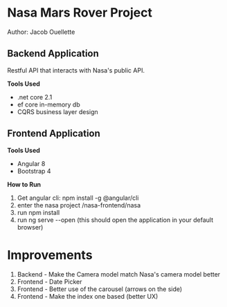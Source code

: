# Nasa Mars Rover Project

Author: Jacob Ouellette

## Backend Application
Restful API that interacts with Nasa's public API.

**Tools Used**
- .net core 2.1
- ef core in-memory db
- CQRS business layer design

## Frontend Application

**Tools Used**
- Angular 8
- Bootstrap 4

**How to Run**
1. Get angular cli: npm install -g @angular/cli
2. enter the nasa project /nasa-frontend/nasa
3. run npm install
4. run ng serve --open (this should open the application in your default browser)


# Improvements
1. Backend - Make the Camera model match Nasa's camera model better
2. Frontend - Date Picker
3. Frontend - Better use of the carousel (arrows on the side)
4. Frontend - Make the index one based (better UX)
